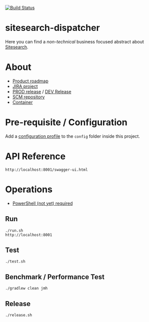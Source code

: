 [![Build Status](https://travis-ci.org/loxal/if-sitesearch.svg)](https://travis-ci.org/loxal/if-sitesearch)


sitesearch-dispatcher
=
Here you can find a *non-technical* business focused abstract about [Sitesearch](http://if-wiki:8090/pages/viewpage.action?pageId=14714226).

# About

* [Product roadmap](http://if-wiki:8090/pages/viewpage.action?pageId=14714226)
* [JIRA project](http://jira/projects/SITESEARCH)
* [PROD release](http://sitesearch.cloud) / [DEV Release](http://dev.sitesearch.cloud)
* [SCM repository](http://ml-if-git/sitesearch/if-sitesearch)
* [Container](http://ml-if-git/sitesearch/docker-container)
    
# Pre-requisite / Configuration

Add a [configuration profile](https://docs.spring.io/spring-boot/docs/current/reference/html/boot-features-external-config.html#boot-features-external-config-profile-specific-properties) 
to the `config` folder inside this project.

# API Reference

    http://localhost:8001/swagger-ui.html

# Operations

* [PowerShell (not yet) required](https://github.com/PowerShell/PowerShell)

## Run 
    ./run.sh
    http://localhost:8001
    
## Test
    ./test.sh

## Benchmark / Performance Test
    ./gradlew clean jmh

## Release
    ./release.sh